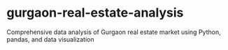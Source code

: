 # gurgaon-real-estate-analysis
Comprehensive data analysis of Gurgaon real estate market using Python, pandas, and data visualization

